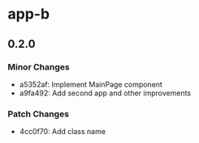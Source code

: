 # app-b

## 0.2.0

### Minor Changes

- a5352af: Implement MainPage component
- a9fa492: Add second app and other improvements

### Patch Changes

- 4cc0f70: Add class name
